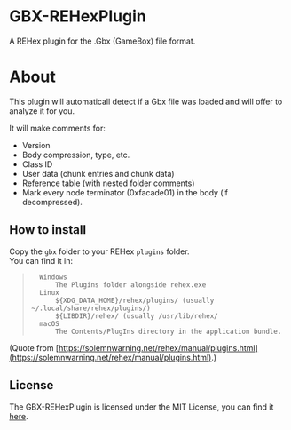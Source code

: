 # GBX-REHexPlugin
A REHex plugin for the .Gbx (GameBox) file format.  
  
# About
This plugin will automaticall detect if a Gbx file was loaded and will offer to analyze it for you.  
  
It will make comments for:
- Version
- Body compression, type, etc.
- Class ID
- User data (chunk entries and chunk data)
- Reference table (with nested folder comments)
- Mark every node terminator (0xfacade01) in the body (if decompressed).
  
## How to install
Copy the `gbx` folder to your REHex `plugins` folder.  
You can find it in:
> ``` 
>   Windows
>       The Plugins folder alongside rehex.exe
>   Linux
>       ${XDG_DATA_HOME}/rehex/plugins/ (usually ~/.local/share/rehex/plugins/)
>       ${LIBDIR}/rehex/ (usually /usr/lib/rehex/
>   macOS
>       The Contents/PlugIns directory in the application bundle.
>```
(Quote from [https://solemnwarning.net/rehex/manual/plugins.html](https://solemnwarning.net/rehex/manual/plugins.html).)

## License
The GBX-REHexPlugin is licensed under the MIT License, you can find it [here](https://github.com/GreffMASTER/GBX-REHexPlugin/blob/main/LICENSE).
